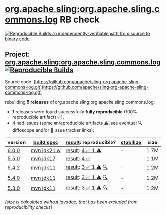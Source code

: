 [org.apache.sling:org.apache.sling.commons.log](https://central.sonatype.com/artifact/org.apache.sling/org.apache.sling.commons.log/versions) RB check
=======

[![Reproducible Builds](https://reproducible-builds.org/images/logos/rb.svg) an independently-verifiable path from source to binary code](https://reproducible-builds.org/)

## Project: [org.apache.sling:org.apache.sling.commons.log](https://central.sonatype.com/artifact/org.apache.sling/org.apache.sling.commons.log/versions) [![Reproducible Builds](https://img.shields.io/endpoint?url=https://raw.githubusercontent.com/jvm-repo-rebuild/reproducible-central/master/content/org/apache/sling/org.apache.sling.commons.log/badge.json)](https://github.com/jvm-repo-rebuild/reproducible-central/blob/master/content/org/apache/sling/org.apache.sling.commons.log/README.md)

Source code: [https://github.com/apache/sling-org-apache-sling-commons-log.git](https://github.com/apache/sling-org-apache-sling-commons-log.git)

rebuilding **5 releases** of org.apache.sling:org.apache.sling.commons.log:
- **1** releases were found successfully **fully reproducible** (100% reproducible artifacts :white_check_mark:),
- 4 had issues (some unreproducible artifacts :warning:, see eventual :mag: diffoscope and/or :memo: issue tracker links):

| version | [build spec](/BUILDSPEC.md) | [result](https://reproducible-builds.org/docs/jvm/): reproducible? | [stabilize](https://github.com/google/oss-rebuild/blob/main/cmd/stabilize/README.md) | size |
| -- | --------- | ------ | ------ | -- |
| [6.0.0](https://central.sonatype.com/artifact/org.apache.sling/org.apache.sling.commons.log/6.0.0/pom) | [mvn jdk21 w](org.apache.sling.commons.log-6.0.0.buildspec) | [result](org.apache.sling.commons.log-6.0.0.buildinfo): [4 :white_check_mark:  1 :warning:](org.apache.sling.commons.log-6.0.0.buildcompare) | - | 1.7M |
| [5.5.0](https://central.sonatype.com/artifact/org.apache.sling/org.apache.sling.commons.log/5.5.0/pom) | [mvn jdk17](org.apache.sling.commons.log-5.5.0.buildspec) | [result](org.apache.sling.commons.log-5.5.0.buildinfo): [4 :white_check_mark: ](org.apache.sling.commons.log-5.5.0.buildcompare) | | 1.1M |
| [5.4.2](https://central.sonatype.com/artifact/org.apache.sling/org.apache.sling.commons.log/5.4.2/pom) | [mvn jdk11](org.apache.sling.commons.log-5.4.2.buildspec) | [result](org.apache.sling.commons.log-5.4.2.buildinfo): [3 :white_check_mark:  1 :warning:](org.apache.sling.commons.log-5.4.2.buildcompare) [:mag:](org.apache.sling.commons.log-5.4.2.diffoscope) | - | 1.2M |
| [5.4.0](https://central.sonatype.com/artifact/org.apache.sling/org.apache.sling.commons.log/5.4.0/pom) | [mvn jdk11](org.apache.sling.commons.log-5.4.0.buildspec) | [result](org.apache.sling.commons.log-5.4.0.buildinfo): [3 :white_check_mark:  1 :warning:](org.apache.sling.commons.log-5.4.0.buildcompare) [:mag:](org.apache.sling.commons.log-5.4.0.diffoscope) | - | 1.2M |
| [5.3.0](https://central.sonatype.com/artifact/org.apache.sling/org.apache.sling.commons.log/5.3.0/pom) | [mvn jdk11](org.apache.sling.commons.log-5.3.0.buildspec) | [result](org.apache.sling.commons.log-5.3.0.buildinfo): [3 :white_check_mark:  1 :warning:](org.apache.sling.commons.log-5.3.0.buildcompare) [:mag:](org.apache.sling.commons.log-5.3.0.diffoscope) | - | 1.2M |

<i>(size is calculated without javadoc, that has been excluded from reproducibility checks)</i>
